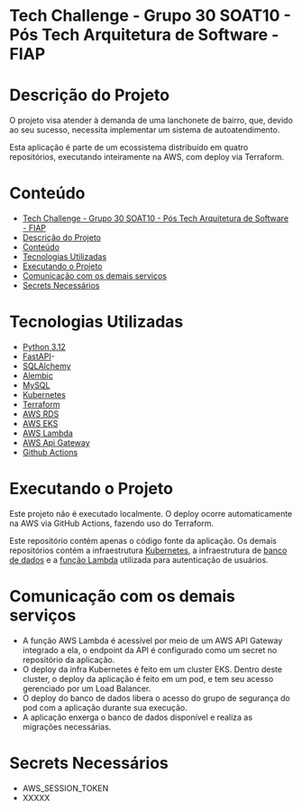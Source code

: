 # Tech Challenge - Grupo 30 SOAT10 - Pós Tech Arquitetura de Software - FIAP


# Descrição do Projeto

O projeto visa atender à demanda de uma lanchonete de bairro, que, devido ao seu sucesso, necessita implementar um sistema de autoatendimento. 

Esta aplicação é parte de um ecossistema distribuído em quatro repositórios, executando inteiramente na AWS, com deploy via Terraform.

# Conteúdo

- [Tech Challenge - Grupo 30 SOAT10 - Pós Tech Arquitetura de Software - FIAP](#tech-challenge---grupo-30-soat10---pós-tech-arquitetura-de-software---fiap)
- [Descrição do Projeto](#descrição-do-projeto)
- [Conteúdo](#conteúdo)
- [Tecnologias Utilizadas](#tecnologias-utilizadas)
- [Executando o Projeto](#executando-o-projeto)
- [Comunicação com os demais serviços](#comunicação-com-os-demais-serviços)
- [Secrets Necessários](#secrets-necessários)

# Tecnologias Utilizadas
- [Python 3.12](https://www.python.org/downloads/)
- [FastAPI](https://fastapi.tiangolo.com/)- 
- [SQLAlchemy](https://www.sqlalchemy.org/)
- [Alembic](https://alembic.sqlalchemy.org/)
- [MySQL](https://www.mysql.com/)
- [Kubernetes](https://kubernetes.io/)
- [Terraform](https://developer.hashicorp.com/terraform)
- [AWS RDS](https://aws.amazon.com/pt/rds/)
- [AWS EKS](https://aws.amazon.com/pt/eks/)
- [AWS Lambda](https://aws.amazon.com/pt/lambda/)
- [AWS Api Gateway](https://aws.amazon.com/pt/api-gateway/)
- [Github Actions](https://github.com/features/actions)

# Executando o Projeto
Este projeto não é executado localmente. O deploy ocorre automaticamente na AWS via GitHub Actions, fazendo uso do Terraform.

Este repositório contém apenas o código fonte da aplicação. Os demais repositórios contém a infraestrutura [Kubernetes](https://github.com/tcsoat10/tech-challenger-soat10-phase3-k8s), a infraestrutura de [banco de dados](https://github.com/tcsoat10/tech-challenger-soat10-phase3-db) e a [função Lambda](https://github.com/tcsoat10/tech-challenger-soat10-phase3-lambda) utilizada para autenticação de usuários.

# Comunicação com os demais serviços

- A função AWS Lambda é acessível por meio de um AWS API Gateway integrado a ela, o endpoint da API é configurado como um secret no repositório da aplicação.
- O deploy da infra Kubernetes é feito em um cluster EKS. Dentro deste cluster, o deploy da aplicação é feito em um pod, e tem seu acesso gerenciado por um Load Balancer.
- O deploy do banco de dados libera o acesso do grupo de segurança do pod com a aplicação durante sua execução.
- A aplicação enxerga o banco de dados disponível e realiza as migrações necessárias.

# Secrets Necessários
- AWS_SESSION_TOKEN
- XXXXX

